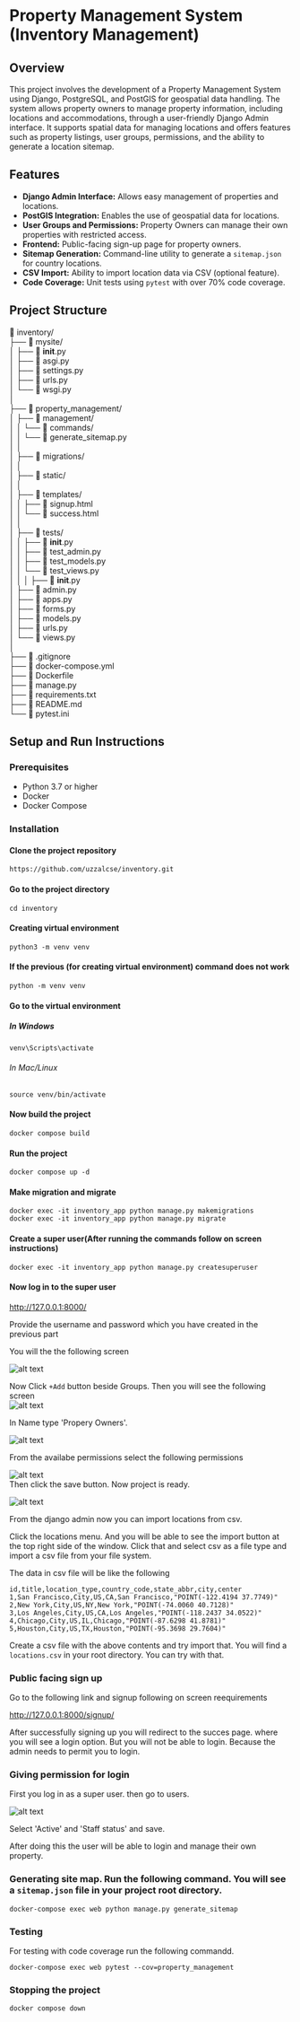 
# Property Management System (Inventory Management)

## Overview
This project involves the development of a Property Management System using Django, PostgreSQL, and PostGIS for geospatial data handling. The system allows property owners to manage property information, including locations and accommodations, through a user-friendly Django Admin interface. It supports spatial data for managing locations and offers features such as property listings, user groups, permissions, and the ability to generate a location sitemap.

## Features
- **Django Admin Interface:** Allows easy management of properties and locations.
- **PostGIS Integration:** Enables the use of geospatial data for locations.
- **User Groups and Permissions:** Property Owners can manage their own properties with restricted access.
- **Frontend:** Public-facing sign-up page for property owners.
- **Sitemap Generation:** Command-line utility to generate a `sitemap.json` for country locations.
- **CSV Import:** Ability to import location data via CSV (optional feature).
- **Code Coverage:** Unit tests using `pytest` with over 70% code coverage.

## Project Structure 


📁 inventory/  
├── 📁 mysite/  
│   ├── 📄 __init__.py  
│   ├── 📄 asgi.py  
│   ├── 📄 settings.py  
│   ├── 📄 urls.py  
│   └── 📄 wsgi.py  
│  
├── 📁 property_management/  
│   ├── 📁 management/  
│   │   └── 📁 commands/  
│   │       └── 📄 generate_sitemap.py  
│   │  
│   ├── 📁 migrations/  
│   │  
│   ├── 📁 static/  
│   │  
│   ├── 📁 templates/  
│   │   ├── 📄 signup.html  
│   │   └── 📄 success.html  
│   │  
│   ├── 📁 tests/  
│   │   ├── 📄 __init__.py  
│   │   ├── 📄 test_admin.py  
│   │   ├── 📄 test_models.py  
│   │   └── 📄 test_views.py  
│   │
│   ├── 📄 __init__.py  
│   ├── 📄 admin.py  
│   ├── 📄 apps.py  
│   ├── 📄 forms.py  
│   ├── 📄 models.py  
│   ├── 📄 urls.py  
│   └── 📄 views.py  
│  
├── 📄 .gitignore  
├── 📄 docker-compose.yml  
├── 📄 Dockerfile  
├── 📄 manage.py  
├── 📄 requirements.txt  
├── 📄 README.md  
└── 📄 pytest.ini  


## Setup and Run Instructions

### Prerequisites
- Python 3.7 or higher
- Docker
- Docker Compose


### Installation

#### Clone the project repository

```
https://github.com/uzzalcse/inventory.git
```

#### Go to the project directory 

```
cd inventory

```

#### Creating virtual environment 

```
python3 -m venv venv

```
#### If the previous (for creating virtual environment) command does not work 

```
python -m venv venv

```

#### Go to the virtual environment
##### In Windows
```
venv\Scripts\activate

```

###### In Mac/Linux

```
source venv/bin/activate

```

#### Now build the project

```
docker compose build

```
#### Run the project


```
docker compose up -d

```
#### Make migration and migrate 

```
docker exec -it inventory_app python manage.py makemigrations
docker exec -it inventory_app python manage.py migrate
```
#### Create a super user(After running the commands follow on screen instructions)

```
docker exec -it inventory_app python manage.py createsuperuser

```

#### Now log in to the super user 

http://127.0.0.1:8000/

Provide the username and password which you have created in the previous part  

You will the the following screen 

![alt text](image.png)  

Now Click `+Add` button beside Groups. Then you will see the following screen   
![alt text](image-1.png)

In Name type 'Propery Owners'.

![alt text](image-2.png)


From the availabe permissions select the following permissions

![alt text](image-3.png)  
Then click the save button. Now project is ready.

![alt text](image-4.png)


From the django admin now you can import locations from csv. 

Click the locations menu. And you will be able to see the import button at the top right side of the window. Click that and select csv as a file type and import a csv file from your file system. 

The data in csv file will be like the following 

```
id,title,location_type,country_code,state_abbr,city,center
1,San Francisco,City,US,CA,San Francisco,"POINT(-122.4194 37.7749)"
2,New York,City,US,NY,New York,"POINT(-74.0060 40.7128)"
3,Los Angeles,City,US,CA,Los Angeles,"POINT(-118.2437 34.0522)"
4,Chicago,City,US,IL,Chicago,"POINT(-87.6298 41.8781)"
5,Houston,City,US,TX,Houston,"POINT(-95.3698 29.7604)"

```

Create a csv file with the above contents and try import that. You will find a `locations.csv` in your root directory. You can try with that.


### Public facing sign up 

Go to the following link and signup following on screen reequirements

http://127.0.0.1:8000/signup/

After successfully signing up you will redirect to the succes page. where you will see a login option. But you will not be able to login. Because the admin needs to permit you to login. 

### Giving permission for login 

First you log in as a super user. then go to users. 


![alt text](image-5.png)

Select 'Active' and 'Staff status' and save. 

After doing this the user will be able to login and manage their own property. 



### Generating site map. Run the following command. You will see a `sitemap.json` file in your project root directory.

```
docker-compose exec web python manage.py generate_sitemap

```
### Testing 

For testing with code coverage run the following commandd.

```
docker-compose exec web pytest --cov=property_management 
```

### Stopping the project

```
docker compose down

```